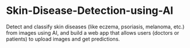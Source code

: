 # Skin-Disease-Detection-using-AI
Detect and classify skin diseases (like eczema, psoriasis, melanoma, etc.) from images using AI, and build a web app that allows users (doctors or patients) to upload images and get predictions.
